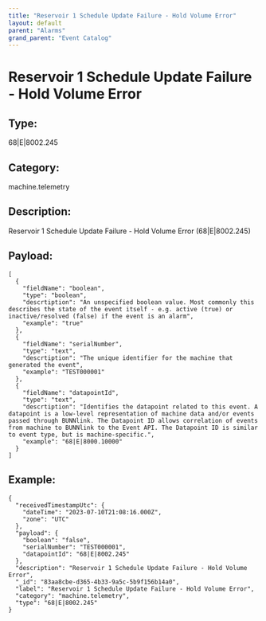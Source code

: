 ```yaml
---
title: "Reservoir 1 Schedule Update Failure - Hold Volume Error"
layout: default
parent: "Alarms"
grand_parent: "Event Catalog"
---
```


# Reservoir 1 Schedule Update Failure - Hold Volume Error

## Type:

68|E|8002.245

## Category:

machine.telemetry

## Description: 

Reservoir 1 Schedule Update Failure - Hold Volume Error (68|E|8002.245)

## Payload:

```
[
  {
    "fieldName": "boolean",
    "type": "boolean",
    "descrtiption": "An unspecified boolean value. Most commonly this describes the state of the event itself - e.g. active (true) or inactive/resolved (false) if the event is an alarm",
    "example": "true"
  },
  {
    "fieldName": "serialNumber",
    "type": "text",
    "descrtiption": "The unique identifier for the machine that generated the event",
    "example": "TEST000001"
  },
  {
    "fieldName": "datapointId",
    "type": "text",
    "descrtiption": "Identifies the datapoint related to this event. A datapoint is a low-level representation of machine data and/or events passed through BUNNlink. The Datapoint ID allows correlation of events from machine to BUNNlink to the Event API. The Datapoint ID is similar to event type, but is machine-specific.",
    "example": "68|E|8000.10000"
  }
]
```

## Example:

```
{
  "receivedTimestampUtc": {
    "dateTime": "2023-07-10T21:08:16.000Z",
    "zone": "UTC"
  },
  "payload": {
    "boolean": "false",
    "serialNumber": "TEST000001",
    "datapointId": "68|E|8002.245"
  },
  "description": "Reservoir 1 Schedule Update Failure - Hold Volume Error",
  "_id": "83aa8cbe-d365-4b33-9a5c-5b9f156b14a0",
  "label": "Reservoir 1 Schedule Update Failure - Hold Volume Error",
  "category": "machine.telemetry",
  "type": "68|E|8002.245"
}
```
